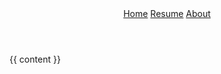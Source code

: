 <!DOCTYPE html>
<html lang="en-US">
<head>
    <title>{{ page.title }}</title>
    <meta name="viewport" content="width=device-width, initial-scale=1">
    <link rel="icon" type="image/x-icon" href="favicon.ico">
    <link rel="stylesheet" href="default.css">
    <link rel="preconnect" href="https://fonts.gstatic.com" crossorigin>
    <link href="https://fonts.googleapis.com/css2?family=Noto+Sans&family=Noto+Sans+Hebrew&display=swap" rel="stylesheet"> 
</head>
<body>
    <header>
        <nav>
            <a {% if page.name == "index.md" %} class="currentpage" {% endif %} href="/">Home</a>
            <a {% if page.name == "resume.md" %} class="currentpage" {% endif %} href="resume.html">Resume</a>
            <!-- <a {% if page.name == "writing.md" %} class="currentpage" {% endif %} href="writing.html">Writing</a> -->
            <a {% if page.name == "about.md" %} class="currentpage" {% endif %} href="about.html">About</a>
        </nav>
    </header>
    <main>
    {{ content }}
    </main>
</body>
</html>